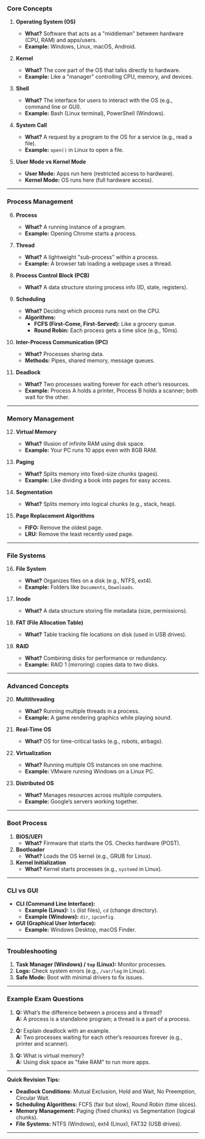 
### **Core Concepts**  
1. **Operating System (OS)**  
   - **What?** Software that acts as a "middleman" between hardware (CPU, RAM) and apps/users.  
   - **Example:** Windows, Linux, macOS, Android.  

2. **Kernel**  
   - **What?** The core part of the OS that talks directly to hardware.  
   - **Example:** Like a "manager" controlling CPU, memory, and devices.  

3. **Shell**  
   - **What?** The interface for users to interact with the OS (e.g., command line or GUI).  
   - **Example:** Bash (Linux terminal), PowerShell (Windows).  

4. **System Call**  
   - **What?** A request by a program to the OS for a service (e.g., read a file).  
   - **Example:** `open()` in Linux to open a file.  

5. **User Mode vs Kernel Mode**  
   - **User Mode:** Apps run here (restricted access to hardware).  
   - **Kernel Mode:** OS runs here (full hardware access).  

---

### **Process Management**  
6. **Process**  
   - **What?** A running instance of a program.  
   - **Example:** Opening Chrome starts a process.  

7. **Thread**  
   - **What?** A lightweight "sub-process" within a process.  
   - **Example:** A browser tab loading a webpage uses a thread.  

8. **Process Control Block (PCB)**  
   - **What?** A data structure storing process info (ID, state, registers).  

9. **Scheduling**  
   - **What?** Deciding which process runs next on the CPU.  
   - **Algorithms:**  
     - **FCFS (First-Come, First-Served):** Like a grocery queue.  
     - **Round Robin:** Each process gets a time slice (e.g., 10ms).  

10. **Inter-Process Communication (IPC)**  
    - **What?** Processes sharing data.  
    - **Methods:** Pipes, shared memory, message queues.  

11. **Deadlock**  
    - **What?** Two processes waiting forever for each other’s resources.  
    - **Example:** Process A holds a printer, Process B holds a scanner; both wait for the other.  

---

### **Memory Management**  
12. **Virtual Memory**  
    - **What?** Illusion of infinite RAM using disk space.  
    - **Example:** Your PC runs 10 apps even with 8GB RAM.  

13. **Paging**  
    - **What?** Splits memory into fixed-size chunks (pages).  
    - **Example:** Like dividing a book into pages for easy access.  

14. **Segmentation**  
    - **What?** Splits memory into logical chunks (e.g., stack, heap).  

15. **Page Replacement Algorithms**  
    - **FIFO:** Remove the oldest page.  
    - **LRU:** Remove the least recently used page.  

---

### **File Systems**  
16. **File System**  
    - **What?** Organizes files on a disk (e.g., NTFS, ext4).  
    - **Example:** Folders like `Documents`, `Downloads`.  

17. **Inode**  
    - **What?** A data structure storing file metadata (size, permissions).  

18. **FAT (File Allocation Table)**  
    - **What?** Table tracking file locations on disk (used in USB drives).  

19. **RAID**  
    - **What?** Combining disks for performance or redundancy.  
    - **Example:** RAID 1 (mirroring) copies data to two disks.  

---

### **Advanced Concepts**  
20. **Multithreading**  
    - **What?** Running multiple threads in a process.  
    - **Example:** A game rendering graphics while playing sound.  

21. **Real-Time OS**  
    - **What?** OS for time-critical tasks (e.g., robots, airbags).  

22. **Virtualization**  
    - **What?** Running multiple OS instances on one machine.  
    - **Example:** VMware running Windows on a Linux PC.  

23. **Distributed OS**  
    - **What?** Manages resources across multiple computers.  
    - **Example:** Google’s servers working together.  

---

### **Boot Process**  
1. **BIOS/UEFI**  
   - **What?** Firmware that starts the OS. Checks hardware (POST).  
2. **Bootloader**  
   - **What?** Loads the OS kernel (e.g., GRUB for Linux).  
3. **Kernel Initialization**  
   - **What?** Kernel starts processes (e.g., `systemd` in Linux).  

---

### **CLI vs GUI**  
- **CLI (Command Line Interface):**  
  - **Example (Linux):** `ls` (list files), `cd` (change directory).  
  - **Example (Windows):** `dir`, `ipconfig`.  
- **GUI (Graphical User Interface):**  
  - **Example:** Windows Desktop, macOS Finder.  

---

### **Troubleshooting**  
1. **Task Manager (Windows) / `top` (Linux):** Monitor processes.  
2. **Logs:** Check system errors (e.g., `/var/log` in Linux).  
3. **Safe Mode:** Boot with minimal drivers to fix issues.  

---

### **Example Exam Questions**  
1. **Q:** What’s the difference between a process and a thread?  
   **A:** A process is a standalone program; a thread is a part of a process.  

2. **Q:** Explain deadlock with an example.  
   **A:** Two processes waiting for each other’s resources forever (e.g., printer and scanner).  

3. **Q:** What is virtual memory?  
   **A:** Using disk space as "fake RAM" to run more apps.  

---

**Quick Revision Tips:**  
- **Deadlock Conditions:** Mutual Exclusion, Hold and Wait, No Preemption, Circular Wait.  
- **Scheduling Algorithms:** FCFS (fair but slow), Round Robin (time slices).  
- **Memory Management:** Paging (fixed chunks) vs Segmentation (logical chunks).  
- **File Systems:** NTFS (Windows), ext4 (Linux), FAT32 (USB drives).  

---

